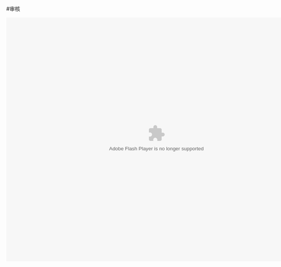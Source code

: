 #审核

<embed src="http://resource.3cwdb.com/kailong-donghua/F100401201203090200.swf" width="800" height="650"  pluginspage="http://www.macromedia.com/go/getflashplayer" 
type="application/x-shockwave-flash" ></embed>
